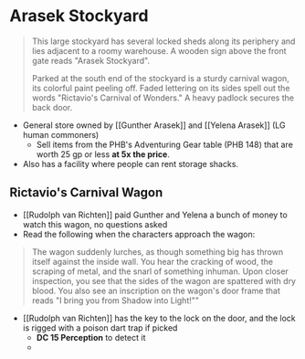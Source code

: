 # Arasek Stockyard
> This large stockyard has several locked sheds along its periphery and lies adjacent to a roomy warehouse. A wooden sign above the front gate reads "Arasek Stockyard".
> 
> Parked at the south end of the stockyard is a sturdy carnival wagon, its colorful paint peeling off. Faded lettering on its sides spell out the words "Rictavio's Carnival of Wonders." A heavy padlock secures the back door.

* General store owned by [[Gunther Arasek]] and [[Yelena Arasek]] (LG human commoners)
  * Sell items from the PHB's Adventuring Gear table (PHB 148) that are worth 25 gp or less **at 5x the price**.
* Also has a facility where people can rent storage shacks.

## Rictavio's Carnival Wagon
* [[Rudolph van Richten]] paid Gunther and Yelena a bunch of money to watch this wagon, no questions asked
* Read the following when the characters approach the wagon:
> The wagon suddenly lurches, as though something big has thrown itself against the inside wall. You hear the cracking of wood, the scraping of metal, and the snarl of something inhuman. Upon closer inspection, you see that the sides of the wagon are spattered with dry blood. You also see an inscription on the wagon's door frame that reads "I bring you from Shadow into Light!""

* [[Rudolph van Richten]] has the key to the lock on the door, and the lock is rigged with a poison dart trap if picked
  * **DC 15 Perception** to detect it
  * 